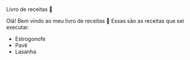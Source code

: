 Livro de receitas :tomato:

Olá! Bem vindo ao meu livro de receitas :wave:
Essas são as receitas que sei executar.

- Estrogonofe
- Pavê
- Lasanha